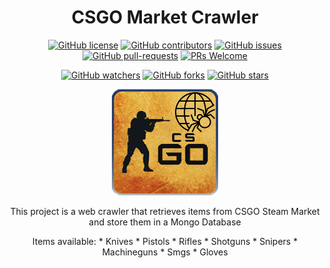 <!-- markdownlint-configure-file {
  "MD013": {
    "code_blocks": false,
    "tables": false
  },
  "MD033": false,
  "MD041": false
} -->

<div align="center">

# CSGO Market Crawler

[![GitHub license](https://img.shields.io/github/license/ew3g/csgo-market-crawler.svg)](https://github.com/ew3g/csgo-market-crawler/blob/main/LICENSE)
[![GitHub contributors](https://img.shields.io/github/contributors/ew3g/csgo-market-crawler.svg)](https://github.com/ew3g/csgo-market-crawler/graphs/contributors/)
[![GitHub issues](https://img.shields.io/github/issues/ew3g/csgo-market-crawler.svg)](https://github.com/ew3g/csgo-market-crawler/issues/)
[![GitHub pull-requests](https://img.shields.io/github/issues-pr/ew3g/csgo-market-crawler.svg)](https://gitHub.com/ew3g/csgo-market-crawler/pulls/)
[![PRs Welcome](https://img.shields.io/badge/PRs-welcome-brightgreen.svg?style=flat-square)](http://makeapullrequest.com)

[![GitHub watchers](https://img.shields.io/github/watchers/ew3g/csgo-market-crawler.svg?style=social&label=Watch)](https://github.com/ew3g/csgo-market-crawler/watchers/)
[![GitHub forks](https://img.shields.io/github/forks/ew3g/csgo-market-crawler.svg?style=social&label=Fork)](https://gitHub.com/ew3g/csgo-market-crawler/network/)
[![GitHub stars](https://img.shields.io/github/stars/ew3g/csgo-market-crawler.svg?style=social&label=Star)](https://gitHub.com/ew3g/csgo-market-crawler/stargazers/)

![Counter Strike Logo](https://github.com/ew3g/csgo-market-crawler/blob/main/csgo-icon.png?raw=true "Sample inline image")

This project is a web crawler that retrieves items from CSGO Steam Market and store them in a Mongo Database

Items available:
    * Knives
    * Pistols
    * Rifles
    * Shotguns
    * Snipers
    * Machineguns
    * Smgs
    * Gloves


<!--
<a href="https://www.freeiconspng.com/img/42849">Csgo .ico</a>
https://www.flaticon.com/free-icon/web_1792126#

https://github.com/ajeetdsouza/zoxide/blob/main/README.md
-->
<!--

# zoxide

[![crates.io][crates.io-badge]][crates.io]
[![Downloads][downloads-badge]][releases]
[![License][license-badge]][license]
[![Built with Nix][builtwithnix-badge]][builtwithnix]

zoxide is a **smarter cd command**, inspired by z and autojump.

It remembers which directories you use most frequently, so you can "jump" to
them in just a few keystrokes.<br />
zoxide works on all major shells.

[Getting started](#getting-started) •
[Installation](#installation) •
[Configuration](#configuration) •
[Integrations](#third-party-integrations)

</div>

## Getting started

![Tutorial][tutorial]

```sh
z foo              # cd into highest ranked directory matching foo
z foo bar          # cd into highest ranked directory matching foo and bar
z foo /            # cd into a subdirectory starting with foo

z ~/foo            # z also works like a regular cd command
z foo/             # cd into relative path
z ..               # cd one level up
z -                # cd into previous directory

zi foo             # cd with interactive selection (using fzf)

z foo<SPACE><TAB>  # show interactive completions (zoxide v0.8.0+, bash 4.4+/fish/zsh only)
```

Read more about the matching algorithm [here][algorithm-matching].

## Installation

### *Step 1: Install zoxide*

zoxide runs on most major platforms. If your platform isn't listed below,
please [open an issue][issues].

<details>
<summary>Linux</summary>

To install zoxide, run this command in your terminal:

```sh
curl -sS https://webinstall.dev/zoxide | bash
```

Alternatively, you can use a package manager:

| Distribution       | Repository              | Instructions                                                                                   |
| ------------------ | ----------------------- | ---------------------------------------------------------------------------------------------- |
| ***Any***          | **[crates.io]**         | `cargo install zoxide --locked`                                                                |
| *Any*              | [conda-forge]           | `conda install -c conda-forge zoxide`                                                          |
| *Any*              | [Linuxbrew]             | `brew install zoxide`                                                                          |
| Alpine Linux 3.13+ | [Alpine Linux Packages] | `apk add zoxide`                                                                               |
| Arch Linux         | [Arch Linux Community]  | `pacman -S zoxide`                                                                             |
| CentOS 7+          | [Copr]                  | `dnf copr enable atim/zoxide` <br /> `dnf install zoxide`                                      |
| Debian 11+         | [Debian Packages]       | `apt install zoxide`                                                                           |
| Devuan 4.0+        | [Devuan Packages]       | `apt install zoxide`                                                                           |
| Fedora 32+         | [Fedora Packages]       | `dnf install zoxide`                                                                           |
| Gentoo             | [GURU Overlay]          | `eselect repository enable guru` <br /> `emerge --sync guru` <br /> `emerge app-shells/zoxide` |
| Manjaro            |                         | `pacman -S zoxide`                                                                             |
| NixOS              | [nixpkgs]               | `nix-env -iA nixpkgs.zoxide`                                                                   |
| Parrot OS          |                         | `apt install zoxide`                                                                           |
| Raspbian 11+       | [Raspbian Packages]     | `apt install zoxide`                                                                           |
| Ubuntu 21.04+      | [Ubuntu Packages]       | `apt install zoxide`                                                                           |
| Void Linux         | [Void Linux Packages]   | `xbps-install -S zoxide`                                                                       |

</details>

<details>
<summary>macOS</summary>

To install zoxide, use a package manager:

| Repository      | Instructions                          |
| --------------- | ------------------------------------- |
| **[crates.io]** | `cargo install zoxide --locked`       |
| [conda-forge]   | `conda install -c conda-forge zoxide` |
| [Homebrew]      | `brew install zoxide`                 |
| [MacPorts]      | `port install zoxide`                 |

</details>

<details>
<summary>Windows</summary>

To install zoxide, run this command in your command prompt:

```sh
curl.exe -A "MS" https://webinstall.dev/zoxide | powershell
```

Alternatively, you can use a package manager:

| Repository      | Instructions                          |
| --------------- | ------------------------------------- |
| **[crates.io]** | `cargo install zoxide --locked`       |
| [Chocolatey]    | `choco install zoxide`                |
| [conda-forge]   | `conda install -c conda-forge zoxide` |
| [Scoop]         | `scoop install zoxide`                |

</details>

<details>
<summary>BSD</summary>

To install zoxide, use a package manager:

| Distribution  | Repository      | Instructions                    |
| ------------- | --------------- | ------------------------------- |
| ***Any***     | **[crates.io]** | `cargo install zoxide --locked` |
| DragonFly BSD | [DPorts]        | `pkg install zoxide`            |
| FreeBSD       | [FreshPorts]    | `pkg install zoxide`            |
| NetBSD        | [pkgsrc]        | `pkgin install zoxide`          |

</details>

<details>
<summary>Android</summary>

To install zoxide, use a package manager:

| Repository | Instructions         |
| ---------- | -------------------- |
| [Termux]   | `pkg install zoxide` |

</details>

### *Step 2: Add zoxide to your shell*

To start using zoxide, add it to your shell.

<details>
<summary>Bash</summary>

Add this to your configuration (usually `~/.bashrc`):

```sh
eval "$(zoxide init bash)"
```

</details>

<details>
<summary>Elvish</summary>

Add this to your configuration (usually `~/.elvish/rc.elv`):

```sh
eval (zoxide init elvish | slurp)
```

Note: zoxide only supports elvish v0.18.0 and above.

</details>

<details>
<summary>Fish</summary>

Add this to your configuration (usually `~/.config/fish/config.fish`):

```fish
zoxide init fish | source
```

</details>

<details>
<summary>Nushell</summary>

Add this to your env file (find it by running `$nu.env-path` in Nushell):

```sh
zoxide init nushell --hook prompt | save ~/.zoxide.nu
```

Now, add this to the end of your config file (find it by running
`$nu.config-path` in Nushell):

```sh
source ~/.zoxide.nu
```

Note: zoxide only supports Nushell v0.61.0 and above.

</details>

<details>
<summary>PowerShell</summary>

Add this to your configuration (find it by running `echo $profile` in
PowerShell):

```powershell
# For zoxide v0.8.0+
Invoke-Expression (& {
    $hook = if ($PSVersionTable.PSVersion.Major -lt 6) { 'prompt' } else { 'pwd' }
    (zoxide init --hook $hook powershell | Out-String)
})

# For older versions of zoxide
Invoke-Expression (& {
    $hook = if ($PSVersionTable.PSVersion.Major -lt 6) { 'prompt' } else { 'pwd' }
    (zoxide init --hook $hook powershell) -join "`n"
})
```

</details>

<details>
<summary>Xonsh</summary>

Add this to your configuration (usually `~/.xonshrc`):

```python
execx($(zoxide init xonsh), 'exec', __xonsh__.ctx, filename='zoxide')
```

</details>

<details>
<summary>Zsh</summary>

Add this to your configuration (usually `~/.zshrc`):

```sh
eval "$(zoxide init zsh)"
```

For completions to work, the above line must be added *after* `compinit` is
called. You may have to rebuild your cache by running
`rm ~/.zcompdump*; compinit`.

</details>

<details>
<summary>Any POSIX shell</summary>

Add this to your configuration:

```sh
eval "$(zoxide init posix --hook prompt)"
```

</details>

### *Step 3: Install fzf (optional)*

[fzf] is a command-line fuzzy finder, used by zoxide for interactive selection.
It can be installed from [here][fzf-installation].

Note: zoxide only supports fzf v0.21.0 and above.

### *Step 4: Import your data (optional)*

If you currently use any of the following utilities, you may want to import
your data into zoxide:

<details>
<summary>autojump</summary>

```sh
zoxide import --from autojump path/to/db
```

The default path varies according to your system:

| OS      | Path                                                                                 | Example                                                |
| ------- | ------------------------------------------------------------------------------------ | ------------------------------------------------------ |
| Linux   | `$XDG_DATA_HOME/autojump/autojump.txt` or `$HOME/.local/share/autojump/autojump.txt` | `/home/alice/.local/share/autojump/autojump.txt`       |
| macOS   | `$HOME/Library/autojump/autojump.txt`                                                | `/Users/Alice/Library/autojump/autojump.txt`           |
| Windows | `%APPDATA%\autojump\autojump.txt`                                                    | `C:\Users\Alice\AppData\Roaming\autojump\autojump.txt` |

</details>

<details>
<summary>z, z.lua, or zsh-z</summary>

```sh
zoxide import --from z path/to/db
```

</details>

## Configuration

### Flags

When calling `zoxide init`, the following flags are available:

- `--cmd`
  - Changes the prefix of the `z` and `zi` commands.
  - `--cmd j` would change the commands to (`j`, `ji`).
  - `--cmd cd` would replace the `cd` command (doesn't work on Nushell / POSIX shells).
- `--hook <HOOK>`
  - Changes how often zoxide increments a directory's score:
    | Hook     | Description                       |
    | -------- | --------------------------------- |
    | `none`   | Never                             |
    | `prompt` | At every shell prompt             |
    | `pwd`    | Whenever the directory is changed |
- `--no-cmd`
  - Prevents zoxide from defining the `z` and `zi` commands.
  - These functions will still be available in your shell as `__zoxide_z` and
    `__zoxide_zi`, should you choose to redefine them.

### Environment variables

Environment variables<sup>[?][wiki-env]</sup> can be used for configuration.
They must be set before `zoxide init` is called.

- `_ZO_DATA_DIR`
  - Specifies the directory in which the database is stored.
  - The default value varies across OSes:
    | OS          | Path                                     | Example                                    |
    | ----------- | ---------------------------------------- | ------------------------------------------ |
    | Linux / BSD | `$XDG_DATA_HOME` or `$HOME/.local/share` | `/home/alice/.local/share`                 |
    | macOS       | `$HOME/Library/Application Support`      | `/Users/Alice/Library/Application Support` |
    | Windows     | `%LOCALAPPDATA%`                         | `C:\Users\Alice\AppData\Local`             |
- `_ZO_ECHO`
  - When set to 1, `z` will print the matched directory before navigating to
    it.
- `_ZO_EXCLUDE_DIRS`
  - Excludes the specified directories from the database.
  - This is provided as a list of [globs][glob], separated by OS-specific
    characters:
    | OS                  | Separator | Example                 |
    | ------------------- | --------- | ----------------------- |
    | Linux / macOS / BSD | `:`       | `$HOME:$HOME/private/*` |
    | Windows             | `;`       | `$HOME;$HOME/private/*` |
  - By default, this is set to `"$HOME"`.
- `_ZO_FZF_OPTS`
  - Custom options to pass to [fzf] during interactive selection. See
    [`man fzf`][fzf-man] for the list of options.
- `_ZO_MAXAGE`
  - Configures the [aging algorithm][algorithm-aging], which limits the maximum
    number of entries in the database.
  - By default, this is set to 10000.
- `_ZO_RESOLVE_SYMLINKS`
  - When set to 1, `z` will resolve symlinks before adding directories to the
    database.

## Third-party integrations

| Application        | Description                                  | Plugin                     |
| ------------------ | -------------------------------------------- | -------------------------- |
| [clink]            | Improved cmd.exe for Windows                 | [clink-zoxide]             |
| [emacs]            | Text editor                                  | [zoxide.el]                |
| [felix]            | File manager                                 | Natively supported         |
| [joshuto]          | File manager                                 | Natively supported         |
| [lf]               | File manager                                 | See the [wiki][lf-wiki]    |
| [nnn]              | File manager                                 | [nnn-autojump]             |
| [ranger]           | File manager                                 | [ranger-zoxide]            |
| [telescope.nvim]   | Fuzzy finder for Neovim                      | [telescope-zoxide]         |
| [vim]              | Text editor                                  | [zoxide.vim]               |
| [xplr]             | File manager                                 | [zoxide.xplr]              |
| [xxh]              | Transports shell configuration over SSH      | [xxh-plugin-prerun-zoxide] |
| [zabb]             | Finds the shortest possible query for a path | Natively supported         |
| [zsh-autocomplete] | Realtime completions for zsh                 | Natively supported         |

[algorithm-aging]: https://github.com/ajeetdsouza/zoxide/wiki/Algorithm#aging
[algorithm-matching]: https://github.com/ajeetdsouza/zoxide/wiki/Algorithm#matching
[alpine linux packages]: https://pkgs.alpinelinux.org/packages?name=zoxide
[arch linux community]: https://archlinux.org/packages/community/x86_64/zoxide/
[builtwithnix-badge]: https://img.shields.io/badge/builtwith-nix-7d81f7?style=flat-square
[builtwithnix]: https://builtwithnix.org/
[chocolatey]: https://community.chocolatey.org/packages/zoxide
[clink-zoxide]: https://github.com/shunsambongi/clink-zoxide
[clink]: https://github.com/mridgers/clink
[conda-forge]: https://anaconda.org/conda-forge/zoxide
[copr]: https://copr.fedorainfracloud.org/coprs/atim/zoxide/
[crates.io-badge]: https://img.shields.io/crates/v/zoxide?style=flat-square
[crates.io]: https://crates.io/crates/zoxide
[debian packages]: https://packages.debian.org/stable/admin/zoxide
[devuan packages]: https://pkginfo.devuan.org/cgi-bin/package-query.html?c=package&q=zoxide
[downloads-badge]: https://img.shields.io/endpoint?color=bright-green&label=downloads&style=flat-square&cacheSeconds=3600&url=https%3A%2F%2Fzoxide-dl-rlvir7rbe5ac.runkit.sh%2F
[dports]: https://github.com/DragonFlyBSD/DPorts/tree/master/sysutils/zoxide
[emacs]: https://www.gnu.org/software/emacs/
[fedora packages]: https://src.fedoraproject.org/rpms/rust-zoxide
[felix]: https://github.com/kyoheiu/felix
[freshports]: https://www.freshports.org/sysutils/zoxide/
[fzf-installation]: https://github.com/junegunn/fzf#installation
[fzf-man]: https://manpages.ubuntu.com/manpages/en/man1/fzf.1.html
[fzf]: https://github.com/junegunn/fzf
[glob]: https://man7.org/linux/man-pages/man7/glob.7.html
[guru overlay]: https://github.com/gentoo-mirror/guru
[homebrew]: https://formulae.brew.sh/formula/zoxide
[issues]: https://github.com/ajeetdsouza/zoxide/issues/new
[joshuto]: https://github.com/kamiyaa/joshuto
[lf]: https://github.com/gokcehan/lf
[lf-wiki]: https://github.com/gokcehan/lf/wiki/Integrations#zoxide
[license-badge]: https://img.shields.io/github/license/ajeetdsouza/zoxide?color=lightgray&style=flat-square
[license]: https://github.com/ajeetdsouza/zoxide/blob/main/LICENSE
[linuxbrew]: https://formulae.brew.sh/formula-linux/zoxide
[macports]: https://ports.macports.org/port/zoxide/summary
[neovim]: https://github.com/neovim/neovim
[nixpkgs]: https://github.com/NixOS/nixpkgs/blob/master/pkgs/tools/misc/zoxide/default.nix
[nnn-autojump]: https://github.com/jarun/nnn/blob/master/plugins/autojump
[nnn]: https://github.com/jarun/nnn
[pkgsrc]: https://pkgsrc.se/sysutils/zoxide
[ranger-zoxide]: https://github.com/jchook/ranger-zoxide
[ranger]: https://github.com/ranger/ranger
[raspbian packages]: https://archive.raspbian.org/raspbian/pool/main/r/rust-zoxide/
[releases]: https://github.com/ajeetdsouza/zoxide/releases
[scoop]: https://github.com/ScoopInstaller/Main/tree/master/bucket/zoxide.json
[telescope-zoxide]: https://github.com/jvgrootveld/telescope-zoxide
[telescope.nvim]: https://github.com/nvim-telescope/telescope.nvim
[termux]: https://github.com/termux/termux-packages/tree/master/packages/zoxide
[tutorial]: contrib/tutorial.webp
[ubuntu packages]: https://packages.ubuntu.com/hirsute/zoxide
[vim]: https://github.com/vim/vim
[void linux packages]: https://github.com/void-linux/void-packages/tree/master/srcpkgs/zoxide
[wiki-env]: https://github.com/ajeetdsouza/zoxide/wiki/HOWTO:-set-environment-variables "HOWTO: set environment variables"
[xplr]: https://github.com/sayanarijit/xplr
[xxh-plugin-prerun-zoxide]: https://github.com/xxh/xxh-plugin-prerun-zoxide
[xxh]: https://github.com/xxh/xxh
[zabb]: https://github.com/Mellbourn/zabb
[zoxide.el]: https://gitlab.com/Vonfry/zoxide.el
[zoxide.vim]: https://github.com/nanotee/zoxide.vim
[zoxide.xplr]: https://github.com/sayanarijit/zoxide.xplr
[zsh-autocomplete]: https://github.com/marlonrichert/zsh-autocomplete
-->